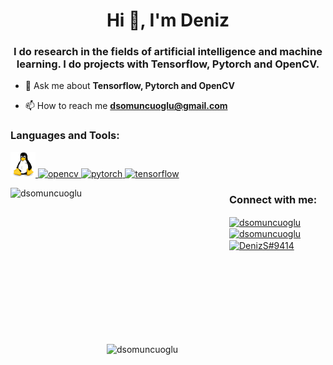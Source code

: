 <h1 align="center">Hi 👋, I'm Deniz</h1>
<h3 align="center">I do research in the fields of artificial intelligence and machine learning. I do projects with Tensorflow, Pytorch and OpenCV.</h3>

- 💬 Ask me about **Tensorflow, Pytorch and OpenCV**

- 📫 How to reach me **dsomuncuoglu@gmail.com**

<h3 align="left">Languages and Tools:</h3>
<p align="left"> <a href="https://www.linux.org/" target="_blank" rel="noreferrer"> <img src="https://raw.githubusercontent.com/devicons/devicon/master/icons/linux/linux-original.svg" alt="linux" width="40" height="40"/> </a> <a href="https://opencv.org/" target="_blank" rel="noreferrer"> <img src="https://www.vectorlogo.zone/logos/opencv/opencv-icon.svg" alt="opencv" width="40" height="40"/> </a> <a href="https://pytorch.org/" target="_blank" rel="noreferrer"> <img src="https://www.vectorlogo.zone/logos/pytorch/pytorch-icon.svg" alt="pytorch" width="40" height="40"/> </a> <a href="https://www.tensorflow.org" target="_blank" rel="noreferrer"> <img src="https://www.vectorlogo.zone/logos/tensorflow/tensorflow-icon.svg" alt="tensorflow" width="40" height="40"/> </a> </p>

<p><img align="left" width="350" height="250" src="https://github-readme-stats.vercel.app/api/top-langs?username=dsomuncuoglu&show_icons=true&locale=en&layout=compact" alt="dsomuncuoglu" />
<img align="right" width="350" height="250" src="https://github-readme-stats.vercel.app/api?username=dsomuncuoglu&show_icons=true&locale=en" alt="dsomuncuoglu" /></p>

<p>
<h3>Connect with me:</h3>
<a href="https://linkedin.com/in/dsomuncuoglu" target="blank"><img align="center" src="https://raw.githubusercontent.com/rahuldkjain/github-profile-readme-generator/master/src/images/icons/Social/linked-in-alt.svg" alt="dsomuncuoglu" height="30" width="40" /></a>
<a href="https://instagram.com/dsomuncuoglu" target="blank"><img align="center" src="https://raw.githubusercontent.com/rahuldkjain/github-profile-readme-generator/master/src/images/icons/Social/instagram.svg" alt="dsomuncuoglu" height="30" width="40" /></a>
<a href="https://discord.gg/DenizS#9414" target="blank"><img align="center" src="https://raw.githubusercontent.com/rahuldkjain/github-profile-readme-generator/master/src/images/icons/Social/discord.svg" alt="DenizS#9414" height="30" width="40" /></a>
</p>
